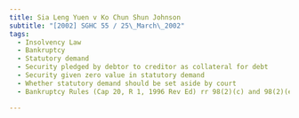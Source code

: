 ```yaml
---
title: Sia Leng Yuen v Ko Chun Shun Johnson 
subtitle: "[2002] SGHC 55 / 25\_March\_2002"
tags:
  - Insolvency Law
  - Bankruptcy
  - Statutory demand
  - Security pledged by debtor to creditor as collateral for debt
  - Security given zero value in statutory demand
  - Whether statutory demand should be set aside by court
  - Bankruptcy Rules (Cap 20, R 1, 1996 Rev Ed) rr 98(2)(c) and 98(2)(e)

---
```


